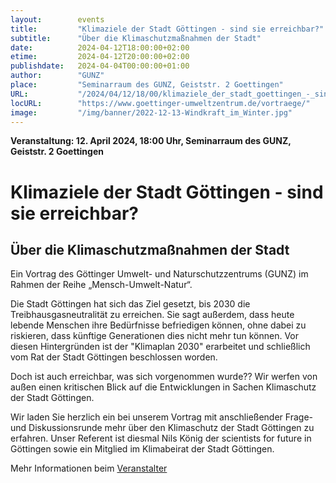```yaml
---
layout:        events
title:         "Klimaziele der Stadt Göttingen - sind sie erreichbar?"
subtitle:      "Über die Klimaschutzmaßnahmen der Stadt"
date:          2024-04-12T18:00:00+02:00
etime:         2024-04-12T20:00:00+02:00
publishdate:   2024-04-04T00:00:00+01:00
author:        "GUNZ"
place:         "Seminarraum des GUNZ, Geiststr. 2 Goettingen"
URL:           "/2024/04/12/18/00/klimaziele_der_stadt_goettingen_-_sind_sie_erreichbar"
locURL:        "https://www.goettinger-umweltzentrum.de/vortraege/"
image:         "/img/banner/2022-12-13-Windkraft_im_Winter.jpg"
---
```


**Veranstaltung: 12. April 2024, 18:00 Uhr, Seminarraum des GUNZ, Geiststr. 2 Goettingen**

Klimaziele der Stadt Göttingen - sind sie erreichbar?
===========

Über die Klimaschutzmaßnahmen der Stadt
-----------
Ein Vortrag des Göttinger Umwelt- und Naturschutzzentrums
(GUNZ) im Rahmen der Reihe „Mensch-Umwelt-Natur“.
 
Die Stadt Göttingen hat sich das Ziel gesetzt, bis 2030 die Treibhausgasneutralität zu erreichen. Sie sagt außerdem, dass heute lebende Menschen ihre Bedürfnisse befriedigen können, ohne dabei zu riskieren, dass künftige Generationen dies nicht mehr tun können. Vor diesen Hintergründen ist der "Klimaplan 2030" erarbeitet und schließlich vom Rat der Stadt Göttingen beschlossen worden.

Doch ist auch erreichbar, was sich vorgenommen wurde?? Wir werfen von außen einen kritischen Blick auf die Entwicklungen in Sachen Klimaschutz der Stadt Göttingen.

Wir laden Sie herzlich ein bei unserem Vortrag mit anschließender Frage- und Diskussionsrunde mehr über den Klimaschutz der Stadt Göttingen zu erfahren. Unser Referent ist diesmal Nils König der scientists for future in Göttingen sowie ein Mitglied im Klimabeirat der Stadt Göttingen.



Mehr Informationen beim [Veranstalter](https://www.goettinger-umweltzentrum.de/vortraege/)
